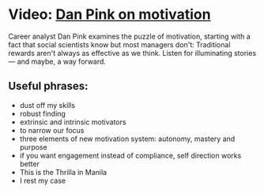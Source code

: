 # Video: [Dan Pink on motivation](http://www.ted.com/talks/dan_pink_on_motivation)

Career analyst Dan Pink examines the puzzle of motivation, starting with a fact that social scientists know 
but most managers don't: Traditional rewards aren't always as effective as we think. Listen for illuminating 
stories — and maybe, a way forward.

## Useful phrases:

- dust off my skills
- robust finding
- extrinsic and intrinsic motivators
- to narrow our focus
- three elements of new motivation system: autonomy, mastery and purpose
- if you want engagement instead of compliance, self direction works better
- This is the Thrilla in Manila
- I rest my case
